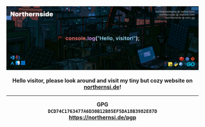 <img align="center" alt="thumbnail" src="https://raw.githubusercontent.com/Northernside/Northernside/main/banner.png">
<h4 align="center">
  Hello visitor, please look around and visit my tiny but cozy website on
  <a href="https://northernsi.de">northernsi.de</a>!
  <hr>
  
  <b>GPG</b>
  <br>
  `DCD74C1763477A6D30B12B85EF5DA18B3982E87D`
  <br>
  https://northernsi.de/pgp
</h4>
